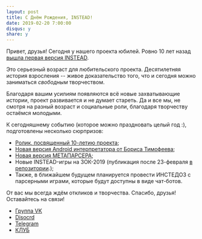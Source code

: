 ```yaml
---
layout: post
title: С Днём Рождения, INSTEAD!
date: 2019-02-20 7:00:00
disqus: y
share: y
---
```

Привет, друзья! Сегодня у нашего проекта юбилей. Ровно 10 лет назад [вышла первая версия INSTEAD](https://www.linux.org.ru/news/games/3518942).

Это серьезный возраст для любительского проекта. Десятилетняя история взросления -- живое доказательство того, что и сегодня можно заниматься _свободным_ творчеством.

Благодаря вашим усилиям появляются всё новые захватывающие истории, проект развивается и не думает стареть. Да и все мы, не смотря на разный возраст и социальные роли, благодаря творчеству остаёмся молодыми.

К сегодняшнему событию (которое можно праздновать целый год :), подготовлены несколько сюрпризов:

- [Ролик, посвященный 10-летию проекта](https://www.youtube.com/channel/UCEArD5lW8DyEHoG7DcS4pDw);
- [Новая версия Android интерпретатора от Бориса Тимофеева](https://play.google.com/store/apps/details?id=org.emunix.insteadlauncher);
- [Новая версия МЕТАПАРСЕРА](https://instead-hub.github.io/page/metaparser/);
- Новые INSTEAD-игры на ЗОК-2019 (публикация после 23-февраля [в репозитории](http://instead-games.ru).);
- Также, в ближайшем будущем планируется провести ИНСТЕДОЗ с парсерными играми, которые будут доступны в виде чат-ботов.

От вас мы всегда ждём откликов и творчества. Спасибо, друзья! Оставайтесь на связи!

- [Группа VK](https://vk.com/instead.club)
- [Disocrd](https://discordapp.com/invite/RHquRHm)
- [Telegram](http://t.me/insteadtalk)
- [КЛУБ](http://club.syscall.ru)
